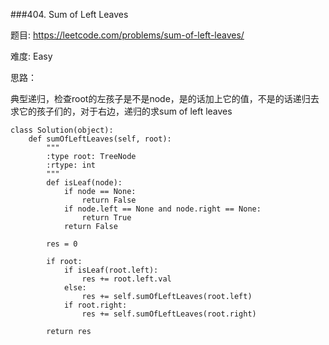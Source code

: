 ###404. Sum of Left Leaves



题目:
<https://leetcode.com/problems/sum-of-left-leaves/>


难度:
Easy


思路：


典型递归，检查root的左孩子是不是node，是的话加上它的值，不是的话递归去求它的孩子们的，对于右边，递归的求sum of left leaves



```
class Solution(object):
    def sumOfLeftLeaves(self, root):
        """
        :type root: TreeNode
        :rtype: int
        """
        def isLeaf(node):
        	if node == None:
        		return False
        	if node.left == None and node.right == None:
        		return True
        	return False

        res = 0

        if root:
        	if isLeaf(root.left):
        		res += root.left.val
        	else:
        		res += self.sumOfLeftLeaves(root.left)
        	if root.right:
        	    res += self.sumOfLeftLeaves(root.right)

        return res
```